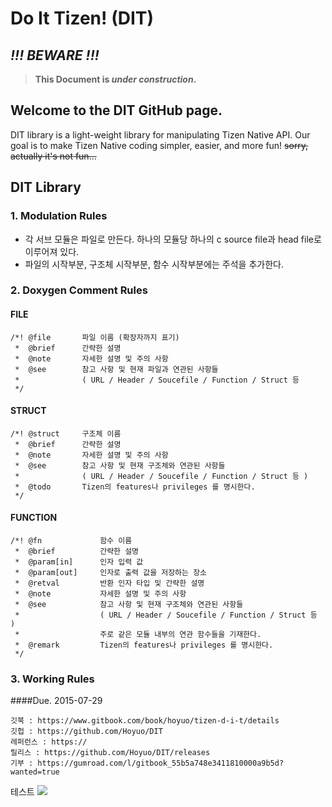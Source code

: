 # Do It Tizen! (DIT)

## *!!! BEWARE !!!*

> **This Document is *under construction*.**

## Welcome to the DIT GitHub page.
DIT library is a light-weight library for manipulating Tizen Native API.
Our goal is to make Tizen Native coding simpler, easier, and more fun!
~~sorry, actually it's not fun...~~

## DIT Library
### 1. Modulation Rules
* 각 서브 모듈은 파일로 만든다. 하나의 모듈당 하나의 c source file과 head file로 이루어져 있다.
* 파일의 시작부분, 구조체 시작부분, 함수 시작부분에는 주석을 추가한다.

### 2. Doxygen Comment Rules
#### FILE
```
/*!	@file		파일 이름 (확장자까지 표기)
 *	@brief		간략한 설명
 *	@note		자세한 설명 및 주의 사항
 *	@see		참고 사항 및 현재 파일과 연관된 사항들 
 *				( URL / Header / Soucefile / Function / Struct 등 
 */
```
#### STRUCT
```
/*!	@struct		구조체 이름
 *	@brief		간략한 설명
 *	@note		자세한 설명 및 주의 사항
 *	@see 		참고 사항 및 현재 구조체와 연관된 사항들 
 *				( URL / Header / Soucefile / Function / Struct 등 )
 *	@todo 		Tizen의 features나 privileges 를 명시한다.
 */
```

#### FUNCTION
```
/*!	@fn 			함수 이름
 *	@brief 			간략한 설명
 *	@param[in]		인자 입력 값
 *	@param[out] 	인자로 출력 값을 저장하는 장소
 *	@retval 		반환 인자 타입 및 간략한 설명
 *	@note 			자세한 설명 및 주의 사항
 *	@see 			참고 사항 및 현재 구조체와 연관된 사항들 
 *					( URL / Header / Soucefile / Function / Struct 등 )
 *					주로 같은 모듈 내부의 연관 함수들을 기재한다.
 *	@remark 		Tizen의 features나 privileges 를 명시한다. 
 */
```

### 3. Working Rules
####Due. 2015-07-29


	깃북 : https://www.gitbook.com/book/hoyuo/tizen-d-i-t/details
	깃헙 : https://github.com/Hoyuo/DIT
	레퍼런스 : https://
	릴리스 : https://github.com/Hoyuo/DIT/releases
	기부 : https://gumroad.com/l/gitbook_55b5a748e3411810000a9b5d?wanted=true
	

테스트
![](https://cloud.githubusercontent.com/assets/8381373/8943209/a90dfaf0-35b4-11e5-9ed5-55db28e22f9d.png)
